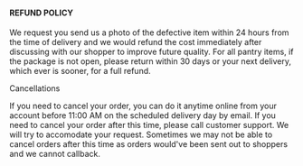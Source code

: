 #### REFUND POLICY

We request you send us a photo of the defective item within 24 hours from the time of delivery and we would refund the cost immediately after discussing with our shopper to improve future quality. For all pantry items, if the package is not open, please return within 30 days or your next delivery, which ever is sooner, for a full refund.

Cancellations

If you need to cancel your order, you can do it anytime online from your account before 11:00 AM on the scheduled delivery day by email. If you need to cancel your order after this time, please call customer support. We will try to accomodate your request. Sometimes we may not be able to cancel orders after this time as orders would've been sent out to shoppers and we cannot callback.